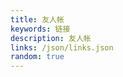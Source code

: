 ```yaml
---
title: 友人帐
keywords: 链接
description: 友人帐
links: /json/links.json
random: true
---
```


<YunLinks :links="frontmatter.links" :random="frontmatter.random" />
